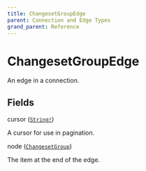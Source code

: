 ```yaml
---
title: ChangesetGroupEdge
parent: Connection and Edge Types
grand_parent: Reference
---
```


# ChangesetGroupEdge

An edge in a connection.

## Fields

<div class="field-entry ">
  <span id="cursor" class="field-name anchored">cursor (<code><a href="/docs/reference/scalar/string">String!</a></code>)</span>

  <div class="description-wrapper">
   <p>A cursor for use in pagination.</p>

  </div>
</div>

<div class="field-entry ">
  <span id="node" class="field-name anchored">node (<code><a href="/docs/reference/union/changesetgroup">ChangesetGroup</a></code>)</span>

  <div class="description-wrapper">
   <p>The item at the end of the edge.</p>

  </div>
</div>

